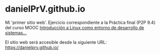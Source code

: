 # danielPrV.github.io
Mi 'primer sitio web'. Ejercicio correspondiente a la Práctica final (P2P 9.4)
del curso MOOC [Introducción a Linux como entorno de desarrollo de sistemas...](https://miriadax.net/web/introduccion-a-linux-como-entorno-de-desarrollo-de-sistemas-software)


El sitio web será accesible desde la siguiente URL: <br>
https://danielprv.github.io/
